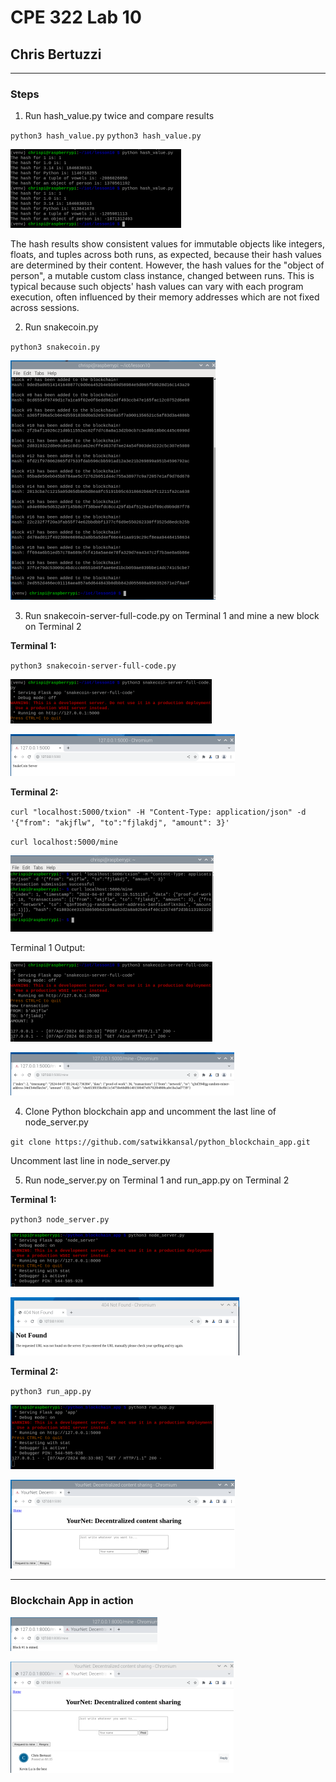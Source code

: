 # CPE 322 Lab 10

## Chris Bertuzzi

---

### Steps

1. Run hash_value.py twice and compare results

`python3 hash_value.py`
`python3 hash_value.py`

![image](Images/Lab10/h2.png)


The hash results show consistent values for immutable objects like integers, floats, and tuples across both runs, as expected, because their hash values are determined by their content. However, the hash values for the "object of person", a mutable custom class instance, changed between runs. This is typical because such objects' hash values can vary with each program execution, often influenced by their memory addresses which are not fixed across sessions.

2. Run snakecoin.py

`python3 snakecoin.py`

![image](Images/Lab10/sc.png)

3. Run snakecoin-server-full-code.py on Terminal 1 and mine a new block on Terminal 2

**Terminal 1:**

`python3 snakecoin-server-full-code.py`

![image](Images/Lab10/t1.png)

![image](Images/Lab10/scs.png)

**Terminal 2:**

`curl "localhost:5000/txion" -H "Content-Type: application/json" -d '{"from": "akjflw", "to":"fjlakdj", "amount": 3}'`

`curl localhost:5000/mine`

![image](Images/Lab10/t2.png)

Terminal 1 Output:

![image](Images/Lab10/t1o.png)

![image](Images/Lab10/mine.png)

4. Clone Python blockchain app and uncomment the last line of node_server.py

`git clone https://github.com/satwikkansal/python_blockchain_app.git`

Uncomment last line in node_server.py

5. Run node_server.py on Terminal 1 and run_app.py on Terminal 2

**Terminal 1:**

`python3 node_server.py`

![image](Images/Lab10/ns.png)

![image](Images/Lab10/nf.png)

**Terminal 2:**

`python3 run_app.py`

![image](Images/Lab10/ra.png)

![image](Images/Lab10/content.png)

---

### Blockchain App in action

![image](Images/Lab10/bl1.png)

![image](Images/Lab10/klu.png)
